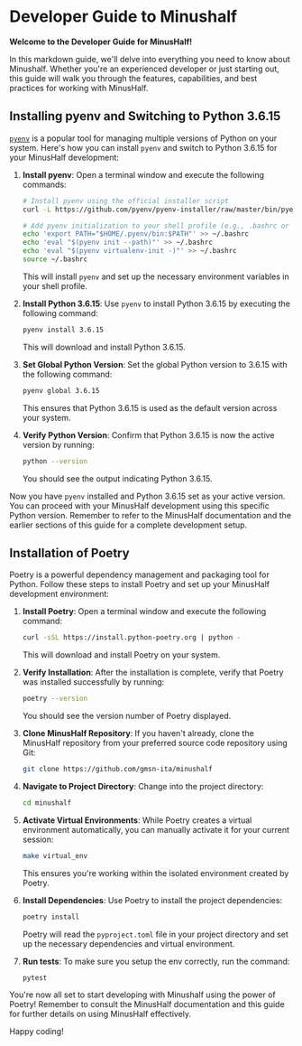 # Developer Guide to Minushalf

**Welcome to the Developer Guide for MinusHalf!**

In this markdown guide, we'll delve into everything you need to know about Minushalf. Whether you're an experienced developer or just starting out, this guide will walk you through the features, capabilities, and best practices for working with MinusHalf. 

## Installing pyenv and Switching to Python 3.6.15

[`pyenv`](https://github.com/pyenv/pyenv) is a popular tool for managing multiple versions of Python on your system. Here's how you can install `pyenv` and switch to Python 3.6.15 for your MinusHalf development:

1. **Install pyenv**: Open a terminal window and execute the following commands:

   ```bash
   # Install pyenv using the official installer script
   curl -L https://github.com/pyenv/pyenv-installer/raw/master/bin/pyenv-installer | bash

   # Add pyenv initialization to your shell profile (e.g., .bashrc or .zshrc)
   echo 'export PATH="$HOME/.pyenv/bin:$PATH"' >> ~/.bashrc
   echo 'eval "$(pyenv init --path)"' >> ~/.bashrc
   echo 'eval "$(pyenv virtualenv-init -)"' >> ~/.bashrc
   source ~/.bashrc
   ```

   This will install `pyenv` and set up the necessary environment variables in your shell profile.

2. **Install Python 3.6.15**: Use `pyenv` to install Python 3.6.15 by executing the following command:

   ```bash
   pyenv install 3.6.15
   ```

   This will download and install Python 3.6.15.

3. **Set Global Python Version**: Set the global Python version to 3.6.15 with the following command:

   ```bash
   pyenv global 3.6.15
   ```

   This ensures that Python 3.6.15 is used as the default version across your system.

4. **Verify Python Version**: Confirm that Python 3.6.15 is now the active version by running:

   ```bash
   python --version
   ```

   You should see the output indicating Python 3.6.15.

Now you have `pyenv` installed and Python 3.6.15 set as your active version. You can proceed with your MinusHalf development using this specific Python version. Remember to refer to the MinusHalf documentation and the earlier sections of this guide for a complete development setup.


## Installation of Poetry

Poetry is a powerful dependency management and packaging tool for Python. Follow these steps to install Poetry and set up your MinusHalf development environment:

1. **Install Poetry**: Open a terminal window and execute the following command:

   ```bash
   curl -sSL https://install.python-poetry.org | python -
   ```

   This will download and install Poetry on your system.

2. **Verify Installation**: After the installation is complete, verify that Poetry was installed successfully by running:

   ```bash
   poetry --version
   ```

   You should see the version number of Poetry displayed.

3. **Clone MinusHalf Repository**: If you haven't already, clone the MinusHalf repository from your preferred source code repository using Git:

   ```bash
   git clone https://github.com/gmsn-ita/minushalf
   ```

4. **Navigate to Project Directory**: Change into the project directory:

   ```bash
   cd minushalf
   ```

5. **Activate Virtual Environments**: While Poetry creates a virtual environment automatically, you can manually activate it for your current session:

   ```bash
   make virtual_env
   ```

   This ensures you're working within the isolated environment created by Poetry.

6. **Install Dependencies**: Use Poetry to install the project dependencies:

   ```bash
   poetry install
   ```

   Poetry will read the `pyproject.toml` file in your project directory and set up the necessary dependencies and virtual environment.

6. **Run tests**: To make sure you setup the env correctly, run the command:

   ```bash
   pytest
   ```

You're now all set to start developing with Minushalf using the power of Poetry! Remember to consult the MinusHalf documentation and this guide for further details on using MinusHalf effectively.

Happy coding!
